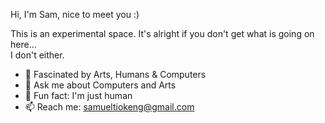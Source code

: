 Hi, I'm Sam, nice to meet you :) <br>

This is an experimental space. It's alright if you don't get what is going on here...<br>I don't either.

- 🔭 Fascinated by Arts, Humans & Computers
- 💬 Ask me about Computers and Arts
- 🌱 Fun fact: I'm just human
- 📫 Reach me: samueltiokeng@gmail.com

